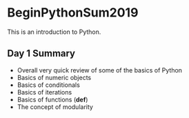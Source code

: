 # BeginPythonSum2019
This is an introduction to Python.

## Day 1 Summary
- Overall very quick review of some of the basics of Python
- Basics of numeric objects
- Basics of conditionals
- Basics of iterations
- Basics of functions (**def**)
- The concept of modularity
